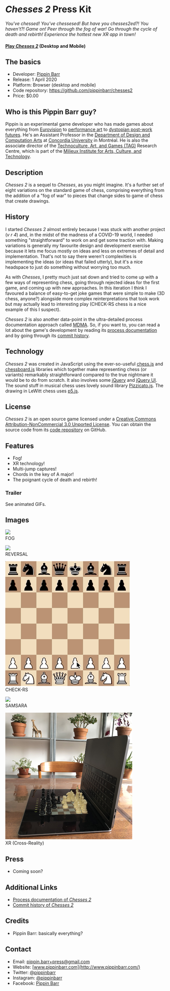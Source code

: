 # _Chesses 2_ Press Kit

_You've chessed! You've chessesed! But have you chesses2ed?! You haven't?! Game on! Peer through the fog of war! Go through the cycle of death and rebirth! Experience the hottest new XR app in town!_

#### [Play _Chesses 2_](https://pippinbarr.github.io/chesses2) (Desktop and Mobile)

## The basics

* Developer: [Pippin Barr](http://www.pippinbarr.com/)
* Release: 1 April 2020
* Platform: Browser (desktop and mobile)
* Code repository: https://github.com/pippinbarr/chesses2
* Price: $0.00

## Who is this Pippin Barr guy?

Pippin is an experimental game developer who has made games about everything from [Eurovision](http://www.pippinbarr.com/2012/03/27/epic-sax-game/) to [performance art](http://www.pippinbarr.com/2011/09/14/the-artist-is-present/) to [dystopian post-work futures](http://www.pippinbarr.com/games/2017/07/03/it-is-as-if-you-were-doing-work.html). He's an Assistant Professor in the [Department of Design and Computation Arts](http://www.concordia.ca/finearts/design.html) at [Concordia University](http://www.concordia.ca/) in Montréal. He is also the associate director of the [Technoculture, Art, and Games (TAG)](http://tag.hexagram.ca/) Research Centre, which is part of the [Milieux Institute for Arts, Culture, and Technology](http://milieux.concordia.ca/).

## Description

_Chesses 2_ is a sequel to _Chesses_, as you might imagine. It's a further set of eight variations on the standard game of chess, comprising everything from the addition of a "fog of war" to pieces that change sides to game of chess that create drawings.

## History

I started _Chesses 2_ almost entirely because I was stuck with another project (_v r 4_) and, in the midst of the madness of a COVID-19 world, I needed something "straightforward" to work on and get some traction with. Making variations is generally my favourite design and development exercise because it lets me focus mostly on ideas and less on extremes of detail and implementation. That's not to say there weren't complexities is implementing the ideas (or ideas that failed utterly), but it's a nice headspace to just do something without worrying too much.

As with _Chesses_, I pretty much just sat down and tried to come up with a few ways of representing chess, going through rejected ideas for the first game, and coming up with new approaches. In this iteration I think I favoured a balance of easy-to-get joke games that were simple to make (3D chess, anyone?) alongside more complex reinterpretations that took work but may actually lead to interesting play (CHECK-RS chess is a nice example of this I suspect).

_Chesses 2_ is also another data-point in the ultra-detailed process documentation approach called [MDMA](http://www.gamesasresearch.com/mdma). So, if you want to, you can read a lot about the game's development by reading its [process documentation](https://github.com/pippinbarr/chesses2/blob/master/process/README.md) and by going through its [commit history](https://github.com/pippinbarr/chesses2/commits/master).

## Technology

_Chesses 2_ was created in JavaScript using the ever-so-useful [chess.js](https://github.com/jhlywa/chess.js) and [chessboard.js](https://chessboardjs.com/) libraries which together make representing chess (or variants) remarkably straightforward compared to the true nightmare it would be to do from scratch. It also involves some [jQuery](https://jquery.com/) and [jQuery UI](https://jqueryui.com/). The sound stuff in musical chess uses lovely sound library [Pizzicato.js](https://alemangui.github.io/pizzicato/). The drawing in LeWitt chess uses [p5.js](https://p5js.org/).

## License

_Chesses 2_ is an open source game licensed under a [Creative Commons Attribution-NonCommercial 3.0 Unported License](http://creativecommons.org/licenses/by-nc/3.0/). You can obtain the source code from its [code repository](https://github.com/pippinbarr/chesses) on GitHub.

## Features

- Fog!
- XR technology!
- Multi-jump captures!
- Chords in the key of A major!
- The poignant cycle of death and rebirth!

### Trailer

See animated GIFs.

## Images

![](images/fog-chess.gif)  
FOG

![](images/reversal-chess.gif)  
REVERSAL

![](images/check-rs-chess.gif)  
CHECK-RS

![](images/samsara-chess.gif)  
SAMSARA

![](images/xr-chess.png)  
XR (Cross-Reality)

## Press

- Coming soon?

## Additional Links

- [Process documentation of _Chesses 2_](https://github.com/pippinbarr/chesses2/blob/master/process/README.md)
- [Commit history of _Chesses 2_](https://github.com/pippinbarr/chesses/commits2/master)

## Credits

* Pippin Barr: basically everything?

## Contact

* Email: [pippin.barr+press@gmail.com](mailto:pippin.barr+press@gmail.com)
* Website: [www.pippinbarr.com](http://www.pippinbarr.com/)
* Twitter: [@pippinbarr](https://www.twitter.com/pippinbarr)
* Instagram: [@pippinbarr](https://www.instagram.com/pippinbarr)
* Facebook: [Pippin Barr](http://www.facebook.com/pippin.barr)

